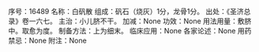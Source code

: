 序号：16489
名称：白矾散
组成：矾石（烧灰）1分，龙骨1分。
出处：《圣济总录》卷一六七。
主治：小儿脐不干。
加减：None
功效：None
用法用量：敷脐中。取愈为度。
制备方法：上为细末。
临床应用：None
各家论述：None
用药禁忌：None
附注：None
